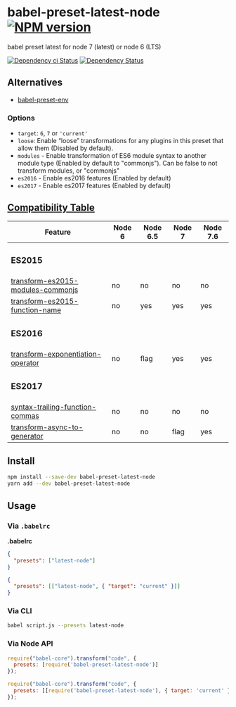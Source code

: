 # babel-preset-latest-node [![NPM version][npm-image]][npm-url]

babel preset latest for node 7 (latest) or node 6 (LTS)

[![Dependency ci Status][dependencyci-image]][dependencyci-url]
[![Dependency Status][daviddm-image]][daviddm-url]

## Alternatives

- [babel-preset-env](https://www.npmjs.com/package/babel-preset-env)

### Options

- `target`: `6`, `7` or `'current'`
- `loose`: Enable “loose” transformations for any plugins in this preset that allow them (Disabled by default).
- `modules` - Enable transformation of ES6 module syntax to another module type (Enabled by default to "commonjs"). Can be false to not transform modules, or "commonjs"
- `es2016` - Enable es2016 features (Enabled by default)
- `es2017` - Enable es2017 features (Enabled by default)

## [Compatibility Table](http://node.green/)


| Feature | Node 6 | Node 6.5 | Node 7 | Node 7.6 |
| ------- | ------ | -------- | ------ | -------- |
| <h3>ES2015</h3> |||||
| [transform-es2015-modules-commonjs](https://babeljs.io/docs/plugins/transform-es2015-modules-commonjs) | no | no | no | no |
| [transform-es2015-function-name](https://babeljs.io/docs/plugins/transform-es2015-function-name) | no | yes | yes | yes |
| <h3>ES2016</h3> |||||
| [transform-exponentiation-operator](https://babeljs.io/docs/plugins/transform-exponentiation-operator) | no | flag | yes | yes |
| <h3>ES2017</h3> |||||
| [syntax-trailing-function-commas](https://babeljs.io/docs/plugins/syntax-trailing-function-commas) | no | no | no | no |
| [transform-async-to-generator](https://babeljs.io/docs/plugins/transform-async-to-generator) | no | no | flag | yes |

## Install

```bash
npm install --save-dev babel-preset-latest-node
yarn add --dev babel-preset-latest-node
```

## Usage

### Via `.babelrc`

**.babelrc**

```json
{
  "presets": ["latest-node"]
}
```

```json
{
  "presets": [["latest-node", { "target": "current" }]]
}
```

### Via CLI

```sh
babel script.js --presets latest-node
```

### Via Node API

```javascript
require("babel-core").transform("code", {
  presets: [require('babel-preset-latest-node')]
});
```

```javascript
require("babel-core").transform("code", {
  presets: [[require('babel-preset-latest-node'), { target: 'current' }]]
});
```

[npm-image]: https://img.shields.io/npm/v/babel-preset-latest-node.svg?style=flat-square
[npm-url]: https://npmjs.org/package/babel-preset-latest-node
[daviddm-image]: https://david-dm.org/christophehurpeau/babel-preset-latest-node.svg?style=flat-square
[daviddm-url]: https://david-dm.org/christophehurpeau/babel-preset-latest-node
[dependencyci-image]: https://dependencyci.com/github/christophehurpeau/babel-preset-latest-node/badge?style=flat-square
[dependencyci-url]: https://dependencyci.com/github/christophehurpeau/babel-preset-latest-node
